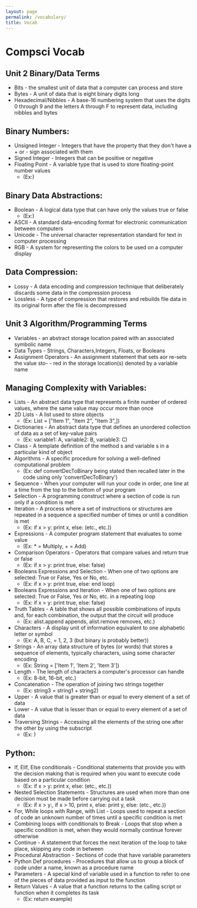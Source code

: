 ```yaml
---
layout: page
permalink: /vocabulary/
title: Vocab
---
```

# Compsci Vocab

## Unit 2 Binary/Data Terms
- Bits - the smallest unit of data that a computer can process and store
- Bytes - A unit of data that is eight binary digits long
- Hexadecimal/Nibbles - A base-16 numbering system that uses the digits 0 through 9 and the letters A through F to represent data, including nibbles and bytes

## Binary Numbers:
- Unsigned Integer - Integers that have the property that they don't have a + or - sign associated with them
- Signed Integer - Integers that can be positive or negative
- Floating Point - A variable type that is used to store floating-point number values
  - (Ex:)

## Binary Data Abstractions: 
- Boolean - A logical data type that can have only the values true or false
  - (Ex:)
- ASCII - A standard data-encoding format for electronic communication between computers
- Unicode - The universal character representation standard for text in computer processing
- RGB - A system for representing the colors to be used on a computer display

## Data Compression:
- Lossy - A data encoding and compression technique that deliberately discards some data in the compression process
- Lossless - A type of compression that restores and rebuilds file data in its original form after the file is decompressed

## Unit 3 Algorithm/Programming Terms
- Variables - an abstract storage location paired with an associated symbolic name
- Data Types - Strings, Characters,Integers, Floats, or Booleans
- Assignment Operators - An assignment statement that sets aor re-sets the value sto- - red in the storage location(s) denoted by a variable name

## Managing Complexity with Variables:
- Lists - An abstract data type that represents a finite number of ordered values, where the same value may occur more than once
- 2D Lists - A list used to store objects
  - (Ex: List = ["Item 1", "Item 2", "Item 3",])
- Dictionaries - An abstract data type that defines an unordered collection of data as a set of key-value pairs
  - (Ex: variable1: A, variable2: B, variable3: C)
- Class - A template definition of the method s and variable s in a particular kind of object
- Algorithms - A specific procedure for solving a well-defined computational problem
  - (Ex: def convertDecToBinary being stated then recalled later in the code using only 'convertDecToBinary')
- Sequence - When your computer will run your code in order, one line at a time from the top to the bottom of your program
- Selection - A programming construct where a section of code is run only if a condition is met
- Iteration - A process where a set of instructions or structures are repeated in a sequence a specified number of times or until a condition is met
  - (Ex: if x > y: print x, else: (etc., etc.))
- Expressions - A computer program statement that evaluates to some value
  - (Ex: * = Multiply, + = Add)
- Comparison Operators - Operators that compare values and return true or false
  - (Ex: if x > y: print true, else: false)
- Booleans Expressions and Selection - When one of two options are selected: True or False, Yes or No, etc.
  - (Ex: if x > y: print true, else: end loop)
- Booleans Expressions and Iteration - When one of two options are selected: True or False, Yes or No, etc. in a repeating loop
  - (Ex: if x > y: print true, else: false)
- Truth Tables - A table that shows all possible combinations of inputs and, for each combination, the output that the circuit will produce
  - (Ex: alist.append appends, alist.remove removes, etc.)
- Characters - A display unit of information equivalent to one alphabetic letter or symbol
  - (Ex: A, B, C, = 1, 2, 3 (but binary is probably better))
- Strings - An array data structure of bytes (or words) that stores a sequence of elements, typically characters, using some character encoding
  - (Ex: String = ['Item 1', 'Item 2', 'Item 3'])
- Length - The length of characters a computer's processor can handle
  - (Ex: 8-bit, 16-bit, etc.)
- Concatenation - The operation of joining two strings together
  - (Ex: string3 = string1 + string2)
- Upper - A value that is greater than or equal to every element of a set of data
- Lower - A value that is lesser than or equal to every element of a set of data
- Traversing Strings - Accessing all the elements of the string one after the other by using the subscript
  - (Ex: )

## Python:
- If, Elif, Else conditionals - Conditional statements that provide you with the decision making that is required when you want to execute code based on a particular condition
  - (Ex: if x > y: print x, else: (etc., etc.))
- Nested Selection Statements - Structures are used when more than one decision must be made before carrying out a task
  - (Ex: if x > y:, if x > 10, print x, else: print y, else: (etc., etc.))
- For, While loops with Range, with List - Loops used to repeat a section of code an unknown number of times until a specific condition is met
- Combining loops with conditionals to Break - Loops that stop when a specific condition is met, when they would normally continue forever otherwise
- Continue - A statement that forces the next iteration of the loop to take place, skipping any code in between
- Procedural Abstraction - Sections of code that have variable parameters
- Python Def procedures - Procedures that allow us to group a block of code under a name, known as a procedure name
- Parameters - A special kind of variable used in a function to refer to one of the pieces of data provided as input to the function
- Return Values - A value that a function returns to the calling script or function when it completes its task
  - (Ex: return example)
